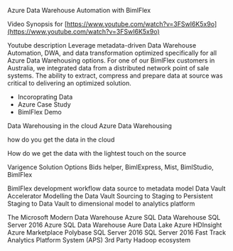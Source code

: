 Azure Data Warehouse Automation with BimlFlex

Video Synopsis for
[https://www.youtube.com/watch?v=3FSwI6K5x9o](https://www.youtube.com/watch?v=3FSwI6K5x9o)

Youtube description
Leverage metadata-driven Data Warehouse Automation, DWA, and data transformation optimized specifically for all Azure Data Warehousing options. For one of our BimlFlex customers in Australia, we integrated data from a distributed network point of sale systems. The ability to extract, compress and prepare data at source was critical to delivering an optimized solution.

* Incoroprating Data
* Azure Case Study
* BimlFlex Demo

Data Warehousing in the cloud
Azure Data Warehousing

how do you get the data in the cloud

How do we get the data with the lightest touch on the source

Varigence Solution Options
Bids helper, BimlExpress, Mist, BimlStudio, BimlFlex

BimlFlex development workflow
data source to metadata model
Data Vault Accelerator
Modelling the Data Vault
Sourcing to Staging to Persistent Staging to Data Vault to dimensional model to analytics platform

The Microsoft Modern Data Warehouse
Azure SQL Data Warehouse
SQL Server 2016
Azure SQL Data Warehouse
Aure Data Lake
Azure HDInsight
Azure Marketplace
Polybase
SQL Server 2016
SQL Server 2016 Fast Track
Analytics Platform System (APS)
3rd Party Hadoop ecosystem